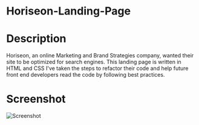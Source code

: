 # Horiseon-Landing-Page

# Description

Horiseon, an online Marketing and Brand Strategies company, wanted their site to be optimized for search engines.
This landing page is written in HTML and CSS
I've taken the steps to refactor their code and help future front end developers read the code by following best practices.

# Screenshot

![Screenshot](/assets/images/Horiseon-Landing-Page.png)
